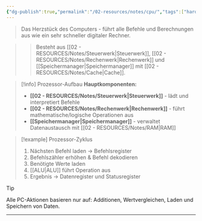 ```yaml
---
{"dg-publish":true,"permalink":"/02-resources/notes/cpu/","tags":["hardware/cpu","informatik/architektur","GFN/prüfungsrelevant/AP1/vorbereitung"],"noteIcon":"","updated":"2025-09-16T23:41:26.725+02:00"}
---
```



> Das Herzstück des Computers - führt alle Befehle und Berechnungen aus wie ein sehr schneller digitaler Rechner.

>> Besteht aus [[02 - RESOURCES/Notes/Steuerwerk\|Steuerwerk]], [[02 - RESOURCES/Notes/Rechenwerk\|Rechenwerk]] und [[Speichermanager\|Speichermanager]] mit [[02 - RESOURCES/Notes/Cache\|Cache]].

>[!info] Prozessor-Aufbau
>**Hauptkomponenten:**
>- **[[02 - RESOURCES/Notes/Steuerwerk\|Steuerwerk]]** - lädt und interpretiert Befehle
>- **[[02 - RESOURCES/Notes/Rechenwerk\|Rechenwerk]]** - führt mathematische/logische Operationen aus
>- **[[Speichermanager\|Speichermanager]]** - verwaltet Datenaustausch mit [[02 - RESOURCES/Notes/RAM\|RAM]]

>[!example] Prozessor-Zyklus
>1. Nächsten Befehl laden → Befehlsregister
>2. Befehlszähler erhöhen & Befehl dekodieren  
>3. Benötigte Werte laden
>4. [[ALU\|ALU]] führt Operation aus
>5. Ergebnis → Datenregister und Statusregister

>[!tip] 
>Alle PC-Aktionen basieren nur auf: Additionen, Wertvergleichen, Laden und Speichern von Daten.

---
